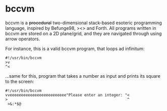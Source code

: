 # bccvm
bccvm is a <del>procedural</del> two-dimensional stack-based esoteric programming language, inspired by Befunge98, ><> and Forth. All programs written in bccvm are stored on a 2D plane/grid, and they are navigated through using arrow operators.

For instance, this is a valid bccvm program, that loops ad infinitum:
```
#!/usr/bin/bccvm
>v
^<
```

...same for this, program that takes a number as input and prints its square to the screen:
```
#!/usr/bin/bccvm
vveeeeeeeeeeeeeeeeeeeeeeeee"Please enter an integer: "<
>                                                     ^
 >&:*$@
```
